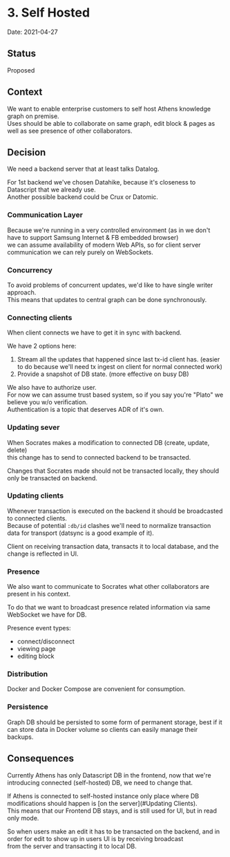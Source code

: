 # 3. Self Hosted

Date: 2021-04-27

## Status

Proposed

## Context

We want to enable enterprise customers to self host Athens knowledge graph on premise.  
Uses should be able to collaborate on same graph, edit block & pages as well as see presence of other collaborators.

## Decision

We need a backend server that at least talks Datalog.

For 1st backend we've chosen Datahike, because it's closeness to Datascript that we already use.  
Another possible backend could be Crux or Datomic.

### Communication Layer

Because we're running in a very controlled environment (as in we don't have to support Samsung Internet & FB embedded browser)  
we can assume availability of modern Web APIs, so for client server communication we can rely purely on WebSockets.

### Concurrency

To avoid problems of concurrent updates, we'd like to have single writer approach.  
This means that updates to central graph can be done synchronously.

### Connecting clients

When client connects we have to get it in sync with backend.  

We have 2 options here:

1. Stream all the updates that happened since last tx-id client has. (easier to do because we'll need tx ingest on client for normal connected work)
2. Provide a snapshot of DB state. (more effective on busy DB)

We also have to authorize user.  
For now we can assume trust based system, so if you say you're "Plato" we believe you w/o verification.  
Authentication is a topic that deserves ADR of it's own.

### Updating sever

When Socrates makes a modification to connected DB (create, update, delete)  
this change has to send to connected backend to be transacted.

Changes that Socrates made should not be transacted locally, they should only be transacted on backend.

### Updating clients

Whenever transaction is executed on the backend it should be broadcasted to connected clients.  
Because of potential `:db/id` clashes we'll need to normalize transaction data for transport (datsync is a good example of it).

Client on receiving transaction data, transacts it to local database, and the change is reflected in UI.

### Presence

We also want to communicate to Socrates what other collaborators are present in his context.

To do that we want to broadcast presence related information via same WebSocket we have for DB.

Presence event types:
* connect/disconnect
* viewing page
* editing block

### Distribution

Docker and Docker Compose are convenient for consumption.

### Persistence

Graph DB should be persisted to some form of permanent storage, best if it can store data in Docker volume so clients can easily manage their backups.

## Consequences

Currently Athens has only Datascript DB in the frontend, now that we're introducing connected (self-hosted) DB, we need to change that.

If Athens is connected to self-hosted instance only place where DB modifications should happen is [on the server](#Updating Clients).  
This means that our Frontend DB stays, and is still used for UI, but in read only mode.

So when users make an edit it has to be transacted on the backend, and in order for edit to show up in users UI is by receiving broadcast  
from the server and transacting it to local DB.

